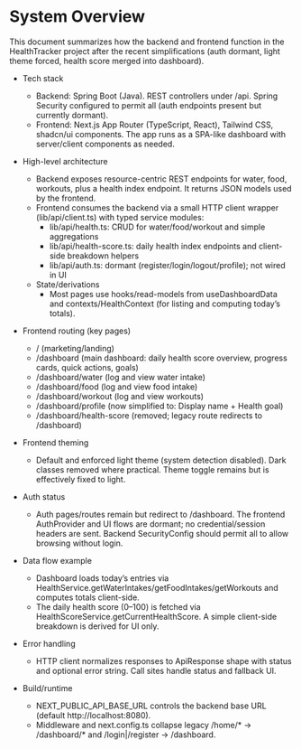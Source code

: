 # System Overview

This document summarizes how the backend and frontend function in the HealthTracker project after the recent simplifications (auth dormant, light theme forced, health score merged into dashboard).

- Tech stack
  - Backend: Spring Boot (Java). REST controllers under /api. Spring Security configured to permit all (auth endpoints present but currently dormant).
  - Frontend: Next.js App Router (TypeScript, React), Tailwind CSS, shadcn/ui components. The app runs as a SPA-like dashboard with server/client components as needed.

- High-level architecture
  - Backend exposes resource-centric REST endpoints for water, food, workouts, plus a health index endpoint. It returns JSON models used by the frontend.
  - Frontend consumes the backend via a small HTTP client wrapper (lib/api/client.ts) with typed service modules:
    - lib/api/health.ts: CRUD for water/food/workout and simple aggregations
    - lib/api/health-score.ts: daily health index endpoints and client-side breakdown helpers
    - lib/api/auth.ts: dormant (register/login/logout/profile); not wired in UI
  - State/derivations
    - Most pages use hooks/read-models from useDashboardData and contexts/HealthContext (for listing and computing today’s totals).

- Frontend routing (key pages)
  - / (marketing/landing)
  - /dashboard (main dashboard: daily health score overview, progress cards, quick actions, goals)
  - /dashboard/water (log and view water intake)
  - /dashboard/food (log and view food intake)
  - /dashboard/workout (log and view workouts)
  - /dashboard/profile (now simplified to: Display name + Health goal)
  - /dashboard/health-score (removed; legacy route redirects to /dashboard)

- Frontend theming
  - Default and enforced light theme (system detection disabled). Dark classes removed where practical. Theme toggle remains but is effectively fixed to light.

- Auth status
  - Auth pages/routes remain but redirect to /dashboard. The frontend AuthProvider and UI flows are dormant; no credential/session headers are sent. Backend SecurityConfig should permit all to allow browsing without login.

- Data flow example
  - Dashboard loads today’s entries via HealthService.getWaterIntakes/getFoodIntakes/getWorkouts and computes totals client-side.
  - The daily health score (0–100) is fetched via HealthScoreService.getCurrentHealthScore. A simple client-side breakdown is derived for UI only.

- Error handling
  - HTTP client normalizes responses to ApiResponse<T> shape with status and optional error string. Call sites handle status and fallback UI.

- Build/runtime
  - NEXT_PUBLIC_API_BASE_URL controls the backend base URL (default http://localhost:8080).
  - Middleware and next.config.ts collapse legacy /home/* -> /dashboard/* and /login|/register -> /dashboard.
